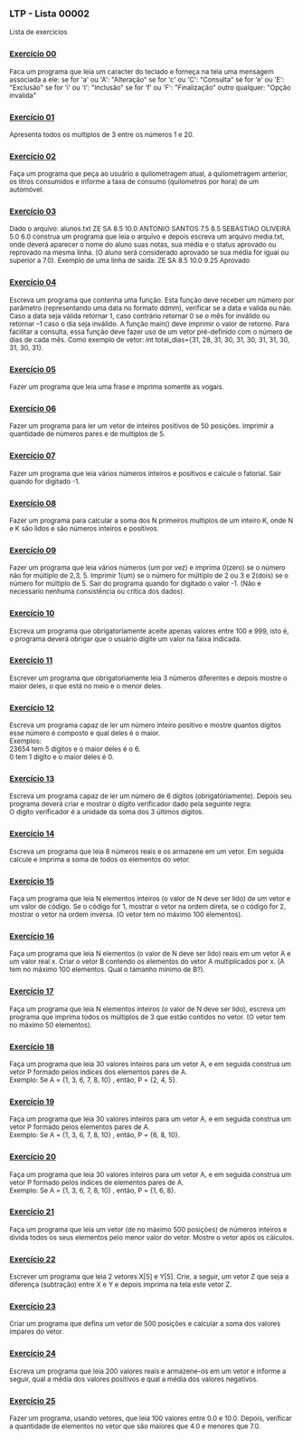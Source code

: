 ### LTP - Lista 00002
<sub>Lista de exercícios</sub>

### <sub>[Exercício 00](https://github.com/albertocerqueira/logica-tecnica-programacao/blob/master/src/br/com/logica/tecnicas/programacao/exercicios00002/Exercicio00.java "Exercício 00")</sub>
<sub>Faca um programa que leia um caracter do teclado e forneça na tela uma mensagem associada a ele:
se for 'a' ou 'A': "Alteração"
se for 'c' ou 'C': "Consulta"
se for 'e' ou 'E': "Exclusão"
se for 'i' ou 'I': "Inclusão"
se for 'f' ou 'F': "Finalização"
outro qualquer: "Opção invalida"</sub>

### <sub>[Exercício 01](https://github.com/albertocerqueira/logica-tecnica-programacao/blob/master/src/br/com/logica/tecnicas/programacao/exercicios00002/Exercicio01.java "Exercício 01")</sub>  
<sub>Apresenta todos os multiplos de 3 entre os números 1 e 20.</sub>  
	 
### <sub>[Exercício 02](https://github.com/albertocerqueira/logica-tecnica-programacao/blob/master/src/br/com/logica/tecnicas/programacao/exercicios00002/Exercicio02.java "Exercício 02")</sub>  
<sub>Faça um programa que peça ao usuário a quilometragem atual, a quilometragem anterior, os litros consumidos e informe a taxa de consumo (quilometros por hora) de um automóvel.</sub>  
	 
### <sub>[Exercício 03](https://github.com/albertocerqueira/logica-tecnica-programacao/blob/master/src/br/com/logica/tecnicas/programacao/exercicios00002/Exercicio03.java "Exercício 03")</sub>
<sub>Dado o arquivo:
alunos.txt
	ZE SA
	8.5
	10.0
	ANTONIO SANTOS
	7.5
	8.5
	SEBASTIAO OLIVEIRA
	5.0
	6.0
construa um programa que leia o arquivo e depois escreva um arquivo media.txt, onde deverá aparecer o nome do aluno suas notas, sua média e o status aprovado ou reprovado na mesma linha. (O aluno será considerado aprovado se sua média for igual ou superior a 7.0).
Exemplo de uma linha de saída:
ZE SA 8.5 10.0 9.25 Aprovado</sub>  
	 
### <sub>[Exercício 04](https://github.com/albertocerqueira/logica-tecnica-programacao/blob/master/src/br/com/logica/tecnicas/programacao/exercicios00002/Exercicio04.java "Exercício 04")</sub>
<sub>Escreva um programa que contenha uma função. Esta função deve receber um número por parâmetro (representando uma data no formato ddmm), verificar se a data e valida ou não. Caso a data seja válida retornar 1, caso contrário retornar 0 se o mês for inválido ou retornar –1 caso o dia seja inválido. A função main() deve imprimir o valor de retorno. Para facilitar a consulta, essa função deve fazer uso de um vetor pré-definido com o número de dias de cada mês. Como exemplo de vetor: int total_dias={31, 28, 31, 30, 31, 30, 31, 31, 30, 31, 30, 31}.</sub>  
	 
### <sub>[Exercício 05](https://github.com/albertocerqueira/logica-tecnica-programacao/blob/master/src/br/com/logica/tecnicas/programacao/exercicios00002/Exercicio05.java "Exercício 05")</sub>
<sub>Fazer um programa que leia uma frase e imprima somente as vogais.</sub>  

### <sub>[Exercício 06](https://github.com/albertocerqueira/logica-tecnica-programacao/blob/master/src/br/com/logica/tecnicas/programacao/exercicios00002/Exercicio06.java "Exercício 06")</sub>
<sub>Fazer um programa para ler um vetor de inteiros positivos de 50 posições. Imprimir a quantidade de números pares e de multiplos de 5.</sub>  

### <sub>[Exercício 07](https://github.com/albertocerqueira/logica-tecnica-programacao/blob/master/src/br/com/logica/tecnicas/programacao/exercicios00002/Exercicio07.java "Exercício 07")</sub>
<sub>Fazer um programa que leia vários números inteiros e positivos e calcule o fatorial. Sair quando for digitado -1.</sub>    

### <sub>[Exercício 08](https://github.com/albertocerqueira/logica-tecnica-programacao/blob/master/src/br/com/logica/tecnicas/programacao/exercicios00002/Exercicio08.java "Exercício 08")</sub>
<sub>Fazer um programa para calcular a soma dos N primeiros multiplos de um inteiro K, onde N e K são lidos e são números inteiros e positivos.</sub>  

### <sub>[Exercício 09](https://github.com/albertocerqueira/logica-tecnica-programacao/blob/master/src/br/com/logica/tecnicas/programacao/exercicios00002/Exercicio09.java "Exercício 09")</sub>
<sub>Fazer um programa que leia vários números (um por vez) e imprima 0(zero) se o número não for múltiplo de 2,3, 5. Imprimir 1(um) se o número for múltiplo de 2 ou 3 e 2(dois) se o número for múltiplo de 5. Sair do programa quando for digitado o valor -1. (Não e necessario nenhuma consistência ou crítica dos dados).</sub>  

### <sub>[Exercício 10](https://github.com/albertocerqueira/logica-tecnica-programacao/blob/master/src/br/com/logica/tecnicas/programacao/exercicios00002/Exercicio10.java "Exercício 10")</sub>
<sub>Escreva um programa que obrigatoriamente aceite apenas valores entre 100 e 999, isto é, o programa deverá obrigar que o usuário digite um valor na faixa indicada.</sub>

### <sub>[Exercício 11](https://github.com/albertocerqueira/logica-tecnica-programacao/blob/master/src/br/com/logica/tecnicas/programacao/exercicios00002/Exercicio11.java "Exercício 11")</sub>
<sub>Escrever um programa que obrigatoriamente leia 3 números diferentes e depois mostre o maior deles, o que está no meio e o menor deles.</sub>

### <sub>[Exercício 12](https://github.com/albertocerqueira/logica-tecnica-programacao/blob/master/src/br/com/logica/tecnicas/programacao/exercicios00002/Exercicio12.java "Exercício 12")</sub>
<sub>Escreva um programa capaz de ler um número inteiro positivo e mostre quantos dígitos esse número é composto e qual deles é o maior.  
Exemplos:  
23654 tem 5 dígitos e o maior deles é o 6.  
0 tem 1 dígito e o maior deles é 0.</sub>

### <sub>[Exercício 13](https://github.com/albertocerqueira/logica-tecnica-programacao/blob/master/src/br/com/logica/tecnicas/programacao/exercicios00002/Exercicio13.java "Exercício 13")</sub>
<sub>Escreva um programa capaz de ler um número de 6 dígitos (obrigatóriamente). Depois seu programa deverá criar e mostrar o dígito verificador dado pela seguinte regra:  
O dígito verificador é a unidade da soma dos 3 últimos dígitos.</sub>

### <sub>[Exercício 14](https://github.com/albertocerqueira/logica-tecnica-programacao/blob/master/src/br/com/logica/tecnicas/programacao/exercicios00002/Exercicio14.java "Exercício 14")</sub>
<sub>Escreva um programa que leia 8 números reais e os armazene em um vetor. Em seguida calcule e imprima a soma de todos os elementos do vetor.</sub>

### <sub>[Exercício 15](https://github.com/albertocerqueira/logica-tecnica-programacao/blob/master/src/br/com/logica/tecnicas/programacao/exercicios00002/Exercicio15.java "Exercício 15")</sub>
<sub>Faça um programa que leia N elementos inteiros (o valor de N deve ser lido) de um vetor e um valor de código. Se o código for 1, mostrar o vetor na ordem direta, se o código for 2, mostrar o vetor na ordem inversa. (O vetor tem no máximo 100 elementos).</sub>

### <sub>[Exercício 16](https://github.com/albertocerqueira/logica-tecnica-programacao/blob/master/src/br/com/logica/tecnicas/programacao/exercicios00002/Exercicio16.java "Exercício 16")</sub>
<sub>Faça um programa que leia N elementos (o valor de N deve ser lido) reais em um vetor A e um valor real x. Criar o vetor B contendo os elementos do vetor A multiplicados por x. (A tem no máximo 100 elementos. Qual o tamanho mínimo de B?).</sub>

### <sub>[Exercício 17](https://github.com/albertocerqueira/logica-tecnica-programacao/blob/master/src/br/com/logica/tecnicas/programacao/exercicios00002/Exercicio17.java "Exercício 17")</sub>
<sub>Faça um programa que leia N elementos inteiros (o valor de N deve ser lido), escreva um programa que imprima todos os múltiplos de 3 que estão contidos no vetor. (O vetor tem no máximo 50 elementos).</sub>

### <sub>[Exercício 18](https://github.com/albertocerqueira/logica-tecnica-programacao/blob/master/src/br/com/logica/tecnicas/programacao/exercicios00002/Exercicio18.java "Exercício 18")</sub>
<sub>Faça um programa que leia 30 valores inteiros para um vetor A, e em seguida construa um vetor P formado pelos índices dos elementos pares de A.  
Exemplo: Se A = {1, 3, 6, 7, 8, 10} , então, P = {2, 4, 5}.</sub>

### <sub>[Exercício 19](https://github.com/albertocerqueira/logica-tecnica-programacao/blob/master/src/br/com/logica/tecnicas/programacao/exercicios00002/Exercicio19.java "Exercício 19")</sub>
<sub>Faça um programa que leia 30 valores inteiros para um vetor A, e em seguida construa um vetor P formado pelos elementos pares de A.  
Exemplo: Se A = {1, 3, 6, 7, 8, 10} , então, P = {6, 8, 10}.</sub>

### <sub>[Exercício 20](https://github.com/albertocerqueira/logica-tecnica-programacao/blob/master/src/br/com/logica/tecnicas/programacao/exercicios00002/Exercicio20.java "Exercício 20")</sub>
<sub>Faça um programa que leia 30 valores inteiros para um vetor A, e em seguida construa um vetor P formado pelos índices de elementos pares de A.  
Exemplo: Se A = {1, 3, 6, 7, 8, 10} , então, P = {1, 6, 8}.</sub>

### <sub>[Exercício 21](https://github.com/albertocerqueira/logica-tecnica-programacao/blob/master/src/br/com/logica/tecnicas/programacao/exercicios00002/Exercicio21.java "Exercício 21")</sub>
<sub>Faça um programa que leia um vetor (de no máximo 500 posições) de números inteiros e divida todos os seus elementos pelo menor valor do vetor. Mostre o vetor após os cálculos.</sub>

### <sub>[Exercício 22](https://github.com/albertocerqueira/logica-tecnica-programacao/blob/master/src/br/com/logica/tecnicas/programacao/exercicios00002/Exercicio22.java "Exercício 22")</sub>
<sub>Escrever um programa que leia 2 vetores X[5] e Y[5]. Crie, a seguir, um vetor Z que seja a diferença (subtração) entre X e Y e depois imprima na tela este vetor Z.</sub>

### <sub>[Exercício 23](https://github.com/albertocerqueira/logica-tecnica-programacao/blob/master/src/br/com/logica/tecnicas/programacao/exercicios00002/Exercicio23.java "Exercício 23")</sub>
<sub>Criar um programa que defina um vetor de 500 posições e calcular a soma dos valores impares do vetor.</sub>

### <sub>[Exercício 24](https://github.com/albertocerqueira/logica-tecnica-programacao/blob/master/src/br/com/logica/tecnicas/programacao/exercicios00002/Exercicio24.java "Exercício 24")</sub>
<sub>Escreva um programa que leia 200 valores reais e armazene-os em um vetor e informe a seguir, qual a média dos valores positivos e qual a média dos valores negativos.</sub>

### <sub>[Exercício 25](https://github.com/albertocerqueira/logica-tecnica-programacao/blob/master/src/br/com/logica/tecnicas/programacao/exercicios00002/Exercicio25.java "Exercício 25")</sub>
<sub>Fazer um programa, usando vetores, que leia 100 valores entre 0.0 e 10.0. Depois, verificar a quantidade de elementos no vetor que são maiores que 4.0 e menores que 7.0.</sub>